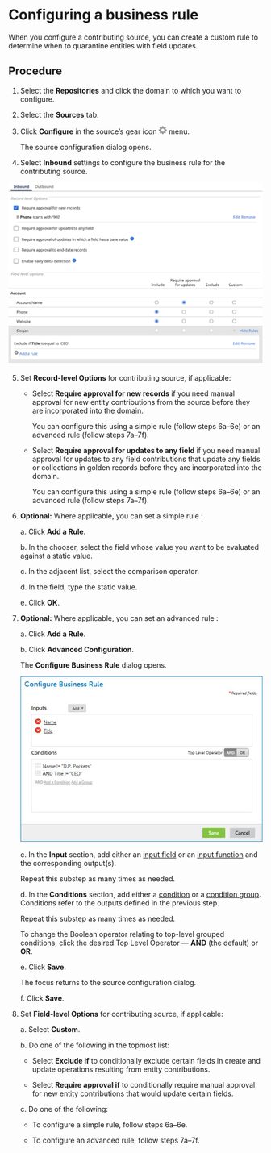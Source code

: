 # Configuring a business rule

<head>
  <meta name="guidename" content="DataHub"/>
  <meta name="context" content="GUID-17366f43-a7fd-49e4-910d-9a1acdf4d094"/>
</head>

When you configure a contributing source, you can create a custom rule to determine when to quarantine entities with field updates.

## Procedure​

1. Select the **Repositories** and click the domain to which you want to configure.

2. Select the **Sources** tab.

3. Click **Configure** in the source’s gear icon **![](../Images/main-ic-gear-gray_54d864eb-b5de-4ee6-9b31-975dae0a5762.jpg)** menu.

    The source configuration dialog opens.

4. Select **Inbound** settings to configure the business rule for the contributing source.

![Inbound Settings](../Images/img-hub_inbound_settings.png)

5. Set **Record-level Options** for contributing source, if applicable:

    - Select **Require approval for new records** if you need manual approval for new entity contributions from the source before they are incorporated into the domain. 
    
      You can configure this using a simple rule (follow steps 6a–6e) or an advanced rule (follow steps 7a–7f).
    
    - Select **Require approval for updates to any field** if you need manual approval for updates to any field contributions that update any fields or collections in golden records before they are incorporated into the domain. 
    
      You can configure this using a simple rule (follow steps 6a–6e) or an advanced rule (follow steps 7a–7f).

6. **Optional:** Where applicable, you can set a simple rule :

      a. Click **Add a Rule**.
      
      b. In the chooser, select the field whose value you want to be evaluated against a static value.
      
      c. In the adjacent list, select the comparison operator.
      
      d. In the field, type the static value.
      
      e. Click **OK**.

7. **Optional:** Where applicable, you can set an advanced rule :

      a. Click **Add a Rule**.
      
      b. Click **Advanced Configuration**.
      
      The **Configure Business Rule** dialog opens.
      
      ![Configure Buisness Rule](../Images/Repositories/mdm-db-configure-attached-source-advanced-rule_381253e3-895f-4fee-9fb3-641df01a6d0a.jpg)
      
      c. In the **Input** section, add either an [input field](../Modeling/t-mdm-Adding_an_input_field_to_a_business_rule_ef201876-b6a6-4700-b999-e95d443e97f5.md) or an [input function](../Modeling/t-mdm-Adding_an_input_function_to_a_business_rule_49aeaa7f-eedc-45ab-b51f-a85c57afe92a.md) and the corresponding output(s).
      
      Repeat this substep as many times as needed.
      
      d. In the **Conditions** section, add either a [condition](../Modeling/t-mdm-Adding_a_condition_to_a_business_rule_7d528c60-ed35-4b33-a2ca-90afac0fd5ad.md) or a [condition group](../Modeling/t-mdm-Adding_a_condition_group_to_a_business_rule_d8602abd-c15b-4fd2-87ce-bbbcca497569.md). Conditions refer to the outputs defined in the previous step.
      
      Repeat this substep as many times as needed.
      
      To change the Boolean operator relating to top-level grouped conditions, click the desired Top Level Operator — **AND** (the default) or **OR**.
      
      e. Click **Save**.
      
      The focus returns to the source configuration dialog.
      
      f. Click **Save**.

8. Set **Field-level Options** for contributing source, if applicable:

     a. Select **Custom**. 

     b. Do one of the following in the topmost list:

      - Select **Exclude if** to conditionally exclude certain fields in create and update operations resulting from entity contributions.

      - Select **Require approval if** to conditionally require manual approval for new entity contributions that would update certain fields.
      
    c. Do one of the following:
      
      - To configure a simple rule, follow steps 6a–6e.

      - To configure an advanced rule, follow steps 7a–7f.


